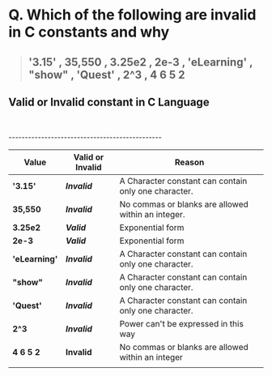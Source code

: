 
# Q. Which of the following are invalid in C constants and why

> ## '3.15' , 35,550 , 3.25e2 , 2e-3 , 'eLearning' , "show" , 'Quest' , 2^3 , 4 6 5 2

## Valid or Invalid constant in C Language

&nbsp;

----------------------------------------------- &nbsp;

| Value | Valid or Invalid | Reason |
|------ | ---------------- | ------ |
| **'3.15'** | ***Invalid*** | A Character constant can contain only one character. |
| **35,550** | ***Invalid*** | No commas or blanks are allowed within an integer. |
| **3.25e2** | ***Valid*** | Exponential form |
| **2e-3** | ***Valid*** | Exponential form |
| **'eLearning'** | ***Invalid*** | A Character constant can contain only one character. |
| **"show"** | ***Invalid*** | A Character constant can contain only one character. |
| **'Quest'** | ***Invalid*** | A Character constant can contain only one character. |
| **2^3** | ***Invalid*** | Power can't be expressed in this way  |
| **4 6 5 2** | **Invalid** | No commas or blanks are allowed within an integer |
| | |
